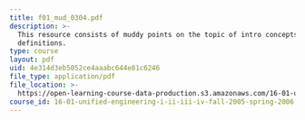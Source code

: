 ```yaml
---
title: f01_mud_0304.pdf
description: >-
  This resource consists of muddy points on the topic of intro concepts and
  definitions.
type: course
layout: pdf
uid: 4e314d3eb5052ce4aaabc644e81c6246
file_type: application/pdf
file_location: >-
  https://open-learning-course-data-production.s3.amazonaws.com/16-01-unified-engineering-i-ii-iii-iv-fall-2005-spring-2006/4e314d3eb5052ce4aaabc644e81c6246_f01_mud_0304.pdf
course_id: 16-01-unified-engineering-i-ii-iii-iv-fall-2005-spring-2006
---
```

